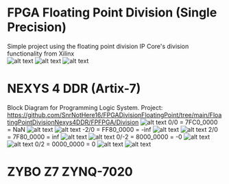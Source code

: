 # FPGA Floating Point Division (Single Precision)
Simple project using the floating point division IP Core's division functionality from Xilinx <br/>
![alt text](https://github.com/SnrNotHere16/FPGADivisionFloatingPoint/blob/main/Images/FloatingPointIP.PNG)
![alt text](https://github.com/SnrNotHere16/FPGADivisionFloatingPoint/blob/main/Images/FloatingPointScreenShot.PNG)
![alt text](https://github.com/SnrNotHere16/FPGADivisionFloatingPoint/blob/main/Images/Single-Precision-IEEE-754-Floating-Point-Standard.jpg)
# NEXYS 4 DDR (Artix-7)
Block Diagram for Programming Logic System. Project: https://github.com/SnrNotHere16/FPGADivisionFloatingPoint/tree/main/FloatingPointDivisionNexys4DDR/FPFPGA/Division
![alt text](https://github.com/SnrNotHere16/FPGADivisionFloatingPoint/blob/main/Images/BlockDiagramXil/NEXYS4BlockDiagram.PNG)
0/0 = 7FC0_0000 = NaN
![alt text](https://github.com/SnrNotHere16/FPGADivisionFloatingPoint/blob/main/Images/NEXYSSegmentImages/NEXYSSeg1.jpg)
![alt text](https://github.com/SnrNotHere16/FPGADivisionFloatingPoint/blob/main/Images/FloatingPointBinary/NaN.PNG)
-2/0 = FF80_0000 = -inf 
![alt text](https://github.com/SnrNotHere16/FPGADivisionFloatingPoint/blob/main/Images/NEXYSSegmentImages/NEXYSSeg2.jpg)
![alt text](https://github.com/SnrNotHere16/FPGADivisionFloatingPoint/blob/main/Images/FloatingPointBinary/Ninf.PNG)
2/0 = 7F80_0000 = inf 
![alt text](https://github.com/SnrNotHere16/FPGADivisionFloatingPoint/blob/main/Images/NEXYSSegmentImages/NEXYSSeg3.jpg)
![alt text](https://github.com/SnrNotHere16/FPGADivisionFloatingPoint/blob/main/Images/FloatingPointBinary/inf.PNG)
0/-2 = 8000_0000 = -0
![alt text](https://github.com/SnrNotHere16/FPGADivisionFloatingPoint/blob/main/Images/NEXYSSegmentImages/NEXYSSeg4.jpg)
![alt text](https://github.com/SnrNotHere16/FPGADivisionFloatingPoint/blob/main/Images/FloatingPointBinary/NegZero.PNG)
0/2 = 0000_0000 = 0 
![alt text](https://github.com/SnrNotHere16/FPGADivisionFloatingPoint/blob/main/Images/NEXYSSegmentImages/NEXYSSeg5.jpg)
![alt text](https://github.com/SnrNotHere16/FPGADivisionFloatingPoint/blob/main/Images/FloatingPointBinary/Zero.PNG)
# ZYBO Z7 ZYNQ-7020
